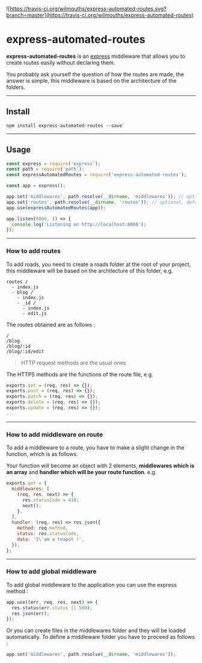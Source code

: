 ![https://travis-ci.org/wilmouths/express-automated-routes.svg?branch=master](https://travis-ci.org/wilmouths/express-automated-routes)

# express-automated-routes

**express-automated-routes** is an [express](https://github.com/expressjs/express) middleware that allows you to create routes easily without declaring them.

You probably ask yourself the question of how the routes are made, the answer is simple, this middleware is based on the architecture of the folders.

---

## Install

```
npm install express-automated-routes --save`
```
---

## Usage

```js
const express = require('express');
const path = require('path');
const expressAutomatedRoutes = require('express-automated-routes');

const app = express();

app.set('middlewares', path.resolve(__dirname, 'middlewares')); // optional, default folder is ./middlewares
app.set('routes', path.resolve(__dirname, 'routes')); // optional, default folder is ./routes
app.use(expressAutomatedRoutes(app));

app.listen(8080, () => {
  console.log('Listening on http://localhost:8080');
});
```

---

### How to add routes
To add roads, you need to create a roads folder at the root of your project, this middleware will be based on the architecture of this folder, e.g.

```
routes /
  - index.js
  - blog /
    - index.js
    - _id /
      - index.js
      - edit.js
```

The routes obtained are as follows :

```
/
/blog
/blog/:id
/blog/:id/edit
```
> HTTP request methods are the usual ones

The HTTPS methods are the functions of the route file, e.g.

```js
exports.get = (req, res) => {});
exports.post = (req, res) => {});
exports.patch = (req, res) => {});
exports.delete = (req, res) => {});
exports.update = (req, res) => {});
...
```

---

### How to add middleware on route
To add a middleware to a route, you have to make a slight change in the function, which is as follows.

Your function will become an object with 2 elements, **middlewares which is an array** and **handler which will be your route function**. e.g.

```js
exports.get = {
  middlewares: [
    (req, res, next) => {
      res.statusCode = 418;
      next();
    },
  ],
  handler: (req, res) => res.json({
    method: req.method,
    status: res.statusCode,
    data: 'I\'am a teapot !',
  }),
};
```
---

### How to add global middleware
To add global middleware to the application you can use the express method :

```js
app.use((err, req, res, next) => {
  res.status(err.status || 500);
  res.json(err);
});
```

Or you can create files in the middlewares folder and they will be loaded automatically.
To define a middleware folder you have to proceed as follows :

```js
app.set('middlewares', path.resolve(__dirname, 'middlewares'));
```
